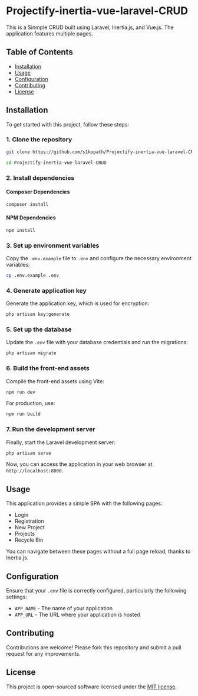 # Projectify-inertia-vue-laravel-CRUD

This is a Sinmple CRUD built using Laravel, Inertia.js, and Vue.js. The application features multiple pages.
## Table of Contents

- [Installation](#installation)
- [Usage](#usage)
- [Configuration](#configuration)
- [Contributing](#contributing)
- [License](#license)

## Installation

To get started with this project, follow these steps:

### 1. Clone the repository
```bash
git clone https://github.com/s1kopath/Projectify-inertia-vue-laravel-CRUD
```


```bash
cd Projectify-inertia-vue-laravel-CRUD
```

### 2. Install dependencies

#### Composer Dependencies


```bash
composer install
```

#### NPM Dependencies


```bash
npm install
```

### 3. Set up environment variables

Copy the `.env.example` file to `.env` and configure the necessary environment variables:


```bash
cp .env.example .env
```

### 4. Generate application key

Generate the application key, which is used for encryption:


```bash
php artisan key:generate
```

### 5. Set up the database

Update the `.env` file with your database credentials and run the migrations:


```bash
php artisan migrate
```

### 6. Build the front-end assets

Compile the front-end assets using Vite:


```bash
npm run dev
```

For production, use:


```bash
npm run build
```

### 7. Run the development server

Finally, start the Laravel development server:


```bash
php artisan serve
```

Now, you can access the application in your web browser at `http://localhost:8000`.

## Usage

This application provides a simple SPA with the following pages:

- Login
- Registration
- New Project
- Projects
- Recycle Bin

You can navigate between these pages without a full page reload, thanks to Inertia.js.

## Configuration

Ensure that your `.env` file is correctly configured, particularly the following settings:

- `APP_NAME` - The name of your application
- `APP_URL` - The URL where your application is hosted

## Contributing

Contributions are welcome! Please fork this repository and submit a pull request for any improvements.

## License

This project is open-sourced software licensed under the [MIT license](https://opensource.org/licenses/MIT).
